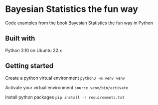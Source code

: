 # Bayesian Statistics the fun way
Code examples from the book Bayesian Statistics the fun way in Python

## Built with
Python 3.10 on Ubuntu 22.x

## Getting started
Create a python virtual environment `python3 -m venv venv`

Activate your virtual environment `source venv/bin/activate`

Install python packages `pip install -r requirements.txt`


